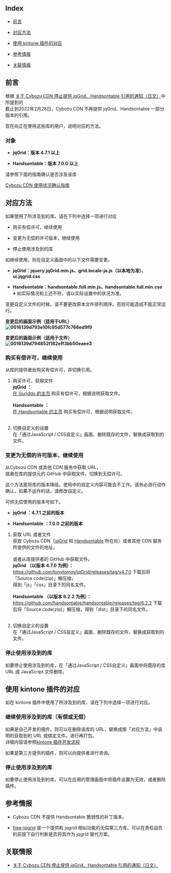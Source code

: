 <h2>
    Index
</h2>
<ul class="anchor-link list-paddingleft-2">
    <li>
        <p>
            <a href="#section1">前言</a>
        </p>
    </li>
    <li>
        <p>
            <a href="#section2">对应方法</a>
        </p>
    </li>
    <li>
        <p>
            <a href="#section3">使用 kintone 插件的对应</a>
        </p>
    </li>
    <li>
        <p>
            <a href="#section4">参考情报</a>
        </p>
    </li>
    <li>
        <p>
            <a href="#section5">关联情报</a>
        </p>
    </li>
</ul>
<h2>
    前言
</h2>
<p>
    根据 <a href="https://developer.cybozu.io/hc/ja/articles/4405430903833">关于 Cybozu CDN 停止提供 jqGrid、Handsontable 引用的通知（日文）</a>中所提到的<br/>截止到2022年2月28日，Cybozu CDN 不再提供 jqGrid、Handsontable 一部分版本的引用。
</p>
<p>
    现在向正在使用这些库的用户，说明对应的方法。
</p>
<h3>
    对象
</h3>
<ul class=" list-paddingleft-2">
    <li>
        <p>
            <strong>jqGrid：版本 4.7.1 以上</strong>
        </p>
    </li>
    <li>
        <p>
            <strong>Handsontable：版本 7.0.0 以上</strong>
        </p>
    </li>
</ul>
<p>
    请参照下面的指南确认是否涉及该库
</p>
<p>
    <a href="https://cybozudev.kf5.com/hc/kb/article/1521802/">Cybozu CDN 使用状况确认指南</a>
</p>
<h2>
    对应方法
</h2>
<p>
    如果使用了所涉及到的库，请在下列中选择一项进行对应
</p>
<ul class=" list-paddingleft-2">
    <li>
        <p>
            购买有偿许可，继续使用
        </p>
    </li>
    <li>
        <p>
            变更为无偿的许可版本，继续使用
        </p>
    </li>
    <li>
        <p>
            停止使用涉及到的库
        </p>
    </li>
</ul>
<p>
    如继续使用，则在自定义画面中的以下文件需要变更。
</p>
<ul class=" list-paddingleft-2">
    <li>
        <p>
            <strong>jqGrid：jquery.jqGrid.min.js、grid.locale-ja.js（以本地为准）、ui.jqgrid.css</strong>
        </p>
    </li>
    <li>
        <p>
            <strong>Handsontable：handsontable.full.min.js、handsontable.full.min.css<br/></strong>※ 如实际情况和上述不符，请以实际设置中的状况为准。
        </p>
    </li>
</ul>
<p>
    变更自定义文件的时候，请不要更改原本文件排列顺序。否则可能造成不能正常运行。
</p>
<p>
    <strong>变更后的画面示例（适用于URL）<br/><img src="https://files.kf5.com/attachments/download/23361/12300443/0016139d793e10fc95d577c766ed9f9/" alt="0016139d793e10fc95d577c766ed9f9"/></strong>
</p>
<p>
    <strong>变更后的画面示例（适用于文件）<br/><img src="https://files.kf5.com/attachments/download/23361/12300444/0016139d794852f182eff3bb50eaee3/" alt="0016139d794852f182eff3bb50eaee3"/></strong>
</p>
<h3>
    购买有偿许可，继续使用
</h3>
<p>
    从库的提供者处购买有偿许可，并切换引用。
</p>
<ol class=" list-paddingleft-2">
    <li>
        <p>
            购买许可，获取文件<br/><strong>jqGrid ：</strong><br/><a href="http://guriddo.net/?page_id=103334">在 Guriddo 的主页</a>&nbsp;购买有偿许可，根据说明获取文件。<br/><br/><strong>Handsontable ：</strong><br/><a href="https://handsontable.com/pricing">在 Handsontable 的主页</a>&nbsp;购买有偿许可，根据说明获取文件。<br/><br/>
        </p>
    </li>
    <li>
        <p>
            切换自定义的设置<br/>在「通过JavaScript / CSS自定义」画面、删除既存的文件，替换成获取到的文件。
        </p>
    </li>
</ol>
<h3>
    变更为无偿的许可版本，继续使用
</h3>
<p>
    从Cybozu CDN 或其他 CDN 服务中获取 URL，<br/>或者在库的提供元的 GitHub 中获取文件，切换到无偿许可。
</p>
<p>
    这个方法是将库的版本降级，使用中的自定义内容可能会不工作。请务必进行动作确认。如果不运作的话，请修改自定义。
</p>
<p>
    可供无偿使用的版本号如下。
</p>
<ul class=" list-paddingleft-2">
    <li>
        <p>
            <strong>jqGrid ：4.7.1 之前的版本</strong>
        </p>
    </li>
    <li>
        <p>
            <strong>Handsontable ：7.0.0 之前的版本</strong>
        </p>
    </li>
</ul>
<ol class=" list-paddingleft-2">
    <li>
        <p>
            获取 URL 或者文件<br/>获取 Cybozu CDN（<a href="https://cybozudev.kf5.com/hc/kb/article/206405/#step2-13">jqGrid</a>&nbsp;和&nbsp;<a href="https://cybozudev.kf5.com/hc/kb/article/206405/#step2-11">Handsontable</a>&nbsp;所在处）或者其他 CDN 服务所提供的文件的地址。<br/><br/>或者从库提供者的 GitHub 中获取文件。<br/><strong>jqGrid （以版本 4.7.0 为例）：</strong><br/><a href="https://github.com/tonytomov/jqGrid/releases/tag/v4.7.0">https://github.com/tonytomov/jqGrid/releases/tag/v4.7.0</a>&nbsp;下载后将「Source code(zip)」解压缩，<br/>得到「js」「css」目录下的同名文件。<br/><br/><strong>Handsontable （以版本 6.2.2 为例）：<br/></strong><a href="https://github.com/handsontable/handsontable/releases/tag/6.2.2">https://github.com/handsontable/handsontable/releases/tag/6.2.2</a>&nbsp;下载后将「Source code(zip)」解压缩，得到「dist」目录下的同名文件。<br/><br/>
        </p>
    </li>
    <li>
        <p>
            切换自定义的设置<br/>在「通过JavaScript / CSS自定义」画面、删除既存的文件，替换成获取到的文件。
        </p>
    </li>
</ol>
<h3>
    停止使用涉及到的库
</h3>
<p>
    如要停止使用涉及到的库，在「通过JavaScript / CSS自定义」画面中将既存的库 URL 或 JavaScript 文件删除。
</p>
<h2>
    使用 kintone 插件的对应
</h2>
<p>
    如在 kintone 插件中使用了所涉及到的库，请在下列中选择一项进行对应。
</p>
<h3>
    继续使用涉及到的库（有偿或无偿）
</h3>
<p>
    如果是自己开发的插件，则可以在删除该库的 URL，替换成按「对应方法」中说明的获取到的 URL 或绑定文件。进行再打包。<br/>详细内容请参照<a href="https://cybozudev.kf5.com/hc/kb/article/1000664/">kintone 插件开发流程</a>
</p>
<p>
    如果是第三方提供的插件，则可以向提供者进行咨询。
</p>
<h3>
    停止使用涉及到的库
</h3>
<p>
    如要停止使用涉及到的库，可以在应用的管理画面中将插件设置为无效，或者删除插件。
</p>
<h2>
    参考情报
</h2>
<ul class=" list-paddingleft-2">
    <li>
        <p>
            Cybozu CDN 不提供 Handsontable 脆弱性的补丁版本。
        </p>
    </li>
    <li>
        <p>
            <a href="https://free-jqgrid.github.io/jqGrid/">free-jqgrid</a>&nbsp;是一个提供和 jqgrid 相似功能的无偿第三方库。可以在责任自负的前提下自行判断是否将其作为 jqgrid 替代方案。
        </p>
    </li>
</ul>
<h2>
    关联情报
</h2>
<ul class=" list-paddingleft-2">
    <li>
        <p>
            <a href="https://developer.cybozu.io/hc/ja/articles/4405430903833">关于 Cybozu CDN 停止提供 jqGrid、Handsontable 引用的通知（日文）</a>
        </p>
    </li>
</ul>
<p>
    <br/>
</p>